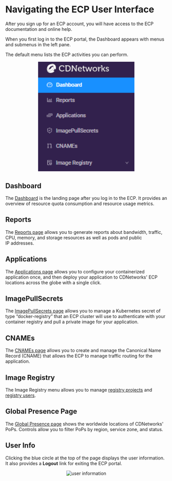 # Navigating the ECP User Interface

After you sign up for an ECP account, you will have access to the ECP documentation and online help.

When you first log in to the ECP portal, the Dashboard appears with menus and submenus in the left pane.

The default menu lists the ECP activities you can perform.

<p align=center><img src="/docs/resources/images/accessing-portal/side-menu.png" alt="navigation menu" width="300"></p>

## Dashboard

The [Dashboard](</docs/portal/dashboard.md>) is the landing page after you log in to the ECP. It provides an overview of resource quota consumption and resource usage metrics.

## Reports

The [Reports page](</docs/portal/reports.md>) allows you to generate reports about bandwidth, traffic, CPU, memory, and storage resources as well as pods and public IP addresses.

## Applications

The [Applications page](</docs/portal/applications/managing-applications.md>) allows you to configure your containerized application once, and then deploy your application to CDNetworks' ECP locations across the globe with a single click.

## ImagePullSecrets

The [ImagePullSecrets page](</docs/portal/image-pull-secrets/managing-image-pull-secrets.md>) allows you to manage a Kubernetes secret of type “docker-registry” that an ECP cluster will use to authenticate with your container registry and pull a private image for your application.

## CNAMEs

The [CNAMEs page](</docs/portal/cnames/managing-cnames.md>) allows you to create and manage the Canonical Name Record (CNAME) that allows the ECP to manage traffic routing for the application.

## Image Registry

The Image Registry menu allows you to manage [registry projects](</docs/portal/image-registry/managing-image-registry.md>) and [registry users](</docs/portal/registry-users/managing-registry-users.md>).

## Global Presence Page

The [Global Presence page](</docs/portal/global-presence.md>) shows the worldwide locations of CDNetworks' PoPs. Controls allow you to filter PoPs by region, service zone, and status.

## User Info

Clicking the blue circle at the top of the page displays the user information. It also provides a **Logout** link for exiting the ECP portal.

<p align=center><img src="/docs/resources/images/accessing-portal/user-info.png" alt="user information" width="400"></p>